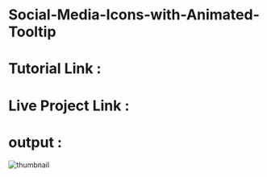 # Social-Media-Icons-with-Animated-Tooltip

# Tutorial Link : 

# Live Project Link : 

# output : 
![thumbnail](https://github.com/Prince142001/Social-Media-Icons-with-Animated-Tooltip/assets/83593184/92347090-9b84-4f96-af4c-50eaa407a4b4)

